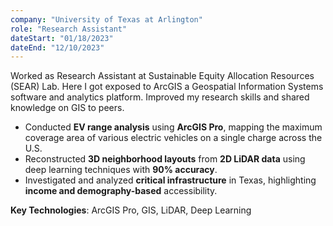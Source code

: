 ```yaml
---
company: "University of Texas at Arlington"
role: "Research Assistant"
dateStart: "01/18/2023"
dateEnd: "12/10/2023"
---
```


Worked as Research Assistant at Sustainable Equity Allocation Resources (SEAR) Lab. Here I got exposed to ArcGIS a Geospatial Information Systems software and analytics platform. Improved my research skills and shared knowledge on GIS to peers.

- Conducted **EV range analysis** using **ArcGIS Pro**, mapping the maximum coverage area of various electric vehicles on a single charge across the U.S.
- Reconstructed **3D neighborhood layouts** from **2D LiDAR data** using deep learning techniques with **90% accuracy**.
- Investigated and analyzed **critical infrastructure** in Texas, highlighting **income and demography-based** accessibility.

**Key Technologies**: ArcGIS Pro, GIS, LiDAR, Deep Learning
